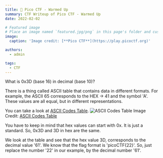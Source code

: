 ```yaml
---
title: 🚩 Pico CTF - Warmed Up
summary: CTF Writeup of Pico CTF - Warmed Up
date: 2022-02-02

# Featured image
# Place an image named `featured.jpg/png` in this page's folder and customize its options here.
image:
  caption: 'Image credit: [**Pico CTF**](https://play.picoctf.org)'

authors:
  - admin

tags:
  - CTF
---
```


What is 0x3D (base 16) in decimal (base 10)?

There is a thing called ASCII table that contains data in different formats. For example, the ASCII 65 corresponds to the HEX -> 41 and the symbol 'A'. These values are all equal, but in different representations.

You can take a look at [ASCII Codes Table](https://ascii.cl/).
![ASCII Codes Table](/ascii_hex.png "ASCII Codes Table")
Image Credit: [ASCII Codes Table](https://ascii.cl/)

You have to keep in mind that hex values can start with 0x. It is just a standard. So, 0x3D and 3D in hex are the same.

We look at the table and see that the hex value 3D, corresponds to the decimal value '61'. We know that the flag format is 'picoCTF{22}'. So, just replace the number '22' in our example, by the decimal number '61'.